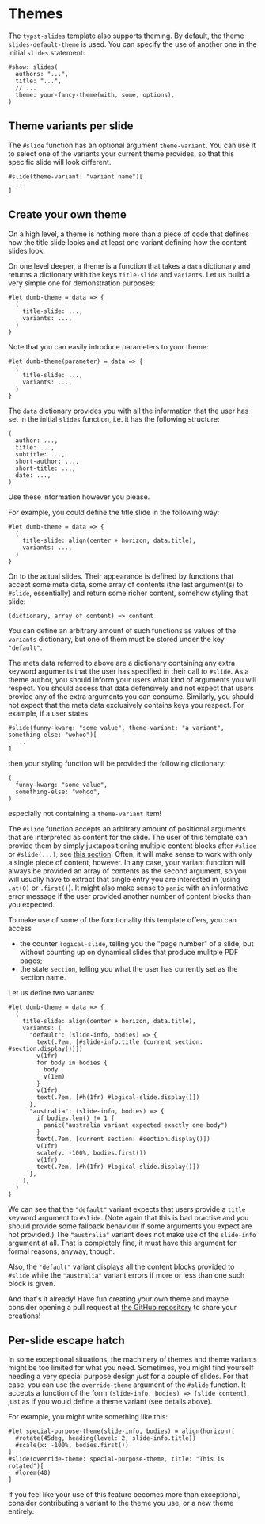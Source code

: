 # Themes
The `typst-slides` template also supports theming.
By default, the theme `slides-default-theme` is used.
You can specify the use of another one in the initial `slides` statement:
```typ
#show: slides(
  authors: "...",
  title: "...",
  // ...
  theme: your-fancy-theme(with, some, options),
)
```

## Theme variants per slide
The `#slide` function has an optional argument `theme-variant`.
You can use it to select one of the variants your current theme provides, so
that this specific slide will look different.
```typ
#slide(theme-variant: "variant name")[
  ...
]
```

## Create your own theme
On a high level, a theme is nothing more than a piece of code that defines how
the title slide looks and at least one variant defining how the content slides
look.

On one level deeper, a theme is a function that takes a `data` dictionary and
returns a dictionary with the keys `title-slide` and `variants`.
Let us build a very simple one for demonstration purposes:
```typ
#let dumb-theme = data => {
  (
    title-slide: ...,
    variants: ...,
  )
}
```
Note that you can easily introduce parameters to your theme:
```typ
#let dumb-theme(parameter) = data => {
  (
    title-slide: ...,
    variants: ...,
  )
}
```

The `data` dictionary provides you with all the information that the user has
set in the initial `slides` function, i.e. it has the following structure:
```typ
(
  author: ...,
  title: ...,
  subtitle: ...,
  short-author: ...,
  short-title: ...,
  date: ...,
)
```
Use these information however you please.

For example, you could define the title slide in the following way:
```typ
#let dumb-theme = data => {
  (
    title-slide: align(center + horizon, data.title),
    variants: ...,
  )
}
```

On to the actual slides.
Their appearance is defined by functions that accept some meta data, some
array of contents (the last argument(s) to `#slide`, essentially) and return
some richer content, somehow styling that slide:
```typ
(dictionary, array of content) => content
```
You can define an arbitrary amount of such functions as values of the `variants`
dictionary, but one of them must be stored under the key `"default"`.

The meta data referred to above are a dictionary containing any extra keyword
arguments that the user has specified in their call to `#slide`.
As a theme author, you should inform your users what kind of arguments you will
respect.
You should access that data defensively and not expect that users provide any
of the extra arguments you can consume.
Similarly, you should not expect that the meta data exclusively contains keys
you respect.
For example, if a user states
```typ
#slide(funny-kwarg: "some value", theme-variant: "a variant", something-else: "wohoo")[
  ...
]
```
then your styling function will be provided the following dictionary:
```typ
(
  funny-kwarg: "some value",
  something-else: "wohoo",
)
```
especially not containing a `theme-variant` item!

The `#slide` function accepts an arbitrary amount of positional arguments that
are interpreted as content for the slide.
The user of this template can provide them by simply juxtapositioning multiple
content blocks after `#slide` or `#slide(...)`, see
[this section](./slide.html#slides-with-multiple-content-bodies).
Often, it will make sense to work with only a single piece of content,
however.
In any case, your variant function will always be provided an array of contents
as the second argument, so you will usually have to extract that single entry
you are interested in (using `.at(0)` or `.first()`).
It might also make sense to `panic` with an informative error message if the user
provided another number of content blocks than you expected.


To make use of some of the functionality this template offers, you can access
- the counter `logical-slide`, telling you the "page number" of a slide, but
  without counting up on dynamical slides that produce mulitple PDF pages;
- the state `section`, telling you what the user has currently set as the
  section name.

Let us define two variants:
```typ
#let dumb-theme = data => {
  (
    title-slide: align(center + horizon, data.title),
    variants: (
      "default": (slide-info, bodies) => {
        text(.7em, [#slide-info.title (current section: #section.display())])
        v(1fr)
        for body in bodies {
          body
          v(1em)
        }
        v(1fr)
        text(.7em, [#h(1fr) #logical-slide.display()])
      },
      "australia": (slide-info, bodies) => {
        if bodies.len() != 1 {
          panic("australia variant expected exactly one body")
        }
        text(.7em, [current section: #section.display()])
        v(1fr)
        scale(y: -100%, bodies.first())
        v(1fr)
        text(.7em, [#h(1fr) #logical-slide.display()])
      },
    ),
  )
}
```
We can see that the `"default"` variant expects that users provide a `title`
keyword argument to `#slide`.
(Note again that this is bad practise and you should provide some fallback
behaviour if some arguments you expect are not provided.)
The `"australia"` variant does not make use of the `slide-info` argument at all.
That is completely fine, it must have this argument for formal reasons, anyway,
though.

Also, the `"default"` variant displays all the content blocks provided to `#slide`
while the `"australia"` variant errors if more or less than one such block is
given.

And that's it already!
Have fun creating your own theme and maybe consider opening a pull request
at [the GitHub repository](https://github.com/andreasKroepelin/typst-slides)
to share your creations!

## Per-slide escape hatch
In some exceptional situations, the machinery of themes and theme variants might
be too limited for what you need.
Sometimes, you might find yourself needing a very special purpose design _just_
for a couple of slides.
For that case, you can use the `override-theme` argument of the `#slide` function.
It accepts a function of the form `(slide-info, bodies) => [slide content]`, just
as if you would define a theme variant (see details above).

For example, you might write something like this:
```typ
#let special-purpose-theme(slide-info, bodies) = align(horizon)[
  #rotate(45deg, heading(level: 2, slide-info.title))
  #scale(x: -100%, bodies.first())
]
#slide(override-theme: special-purpose-theme, title: "This is rotated")[
  #lorem(40)
]
```

If you feel like your use of this feature becomes more than exceptional, consider
contributing a variant to the theme you use, or a new theme entirely.